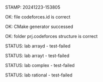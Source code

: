 STAMP: 20241223-153805
OK: file codeforces.id is correct
OK: CMake generator successed
OK: folder prj.codeforces structure is correct
STATUS: lab arrayd - test-failed
STATUS: lab arrayt - test-failed
STATUS: lab complex - test-failed
STATUS: lab rational - test-failed
